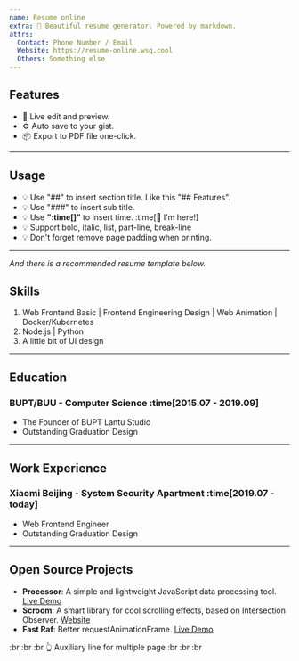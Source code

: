 ```yaml
---
name: Resume online
extra: 💅 Beautiful resume generator. Powered by markdown.
attrs:
  Contact: Phone Number / Email
  Website: https://resume-online.wsq.cool
  Others: Something else
---
```


## Features

- 💅 Live edit and preview.
- ⚙️ Auto save to your gist.
- 📦 Export to PDF file one-click.

---

## Usage

- 💡 Use "##" to insert section title. Like this "## Features".
- 💡 Use "###" to insert sub title.
- 💡 Use **"\:time\[\]"** to insert time. :time[🐒 I'm here!]
- 💡 Support bold, italic, list, part-line, break-line
- 💡 Don't forget remove page padding when printing.

---

_And there is a recommended resume template below._

## Skills

1. Web Frontend Basic | Frontend Engineering Design | Web Animation | Docker/Kubernetes
1. Node.js | Python
1. A little bit of UI design

---

## Education

### BUPT/BUU - Computer Science :time[2015.07 - 2019.09]

- The Founder of BUPT Lantu Studio
- Outstanding Graduation Design

---

## Work Experience

### Xiaomi Beijing - System Security Apartment :time[2019.07 - today]

- Web Frontend Engineer
- Outstanding Graduation Design

---

## Open Source Projects

- **Processor**: A simple and lightweight JavaScript data processing tool. [Live Demo](https://mywsq.github.io/processor)
- **Scroom**: A smart library for cool scrolling effects, based on Intersection Observer. [Website](https://scroom.wsq.cool)
- **Fast Raf**: Better requestAnimationFrame. [Live Demo](https://mywsq.github.io/fast-raf/example)

:br
:br
:br
👆 Auxiliary line for multiple page
:br
:br
:br
